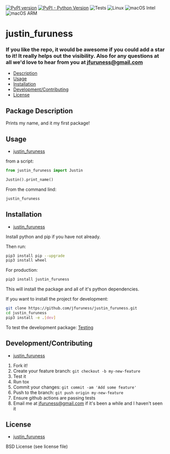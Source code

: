 [![PyPI version](https://badge.fury.io/py/justin_furuness.svg)](https://badge.fury.io/py/justin_furuness)
[![PyPI - Python Version](https://img.shields.io/pypi/pyversions/justin_furuness)](https://pypi.org/project/justin_furuness/)
![Tests](https://github.com/jfuruness/justin_furuness/actions/workflows/tests.yml/badge.svg)
![Linux](https://img.shields.io/badge/os-Linux-blue.svg)
![macOS Intel](https://img.shields.io/badge/os-macOS_Intel-lightgrey.svg)
![macOS ARM](https://img.shields.io/badge/os-macOS_ARM-lightgrey.svg)

# justin\_furuness


### If you like the repo, it would be awesome if you could add a star to it! It really helps out the visibility. Also for any questions at all we'd love to hear from you at jfuruness@gmail.com

* [Description](#package-description)
* [Usage](#usage)
* [Installation](#installation)
* [Development/Contributing](#developmentcontributing)
* [License](#license)

## Package Description

Prints my name, and it my first package!

## Usage
* [justin\_furuness](#justin\_furuness)

from a script:

```python
from justin_furuness import Justin

Justin().print_name()
```

From the command lind:

```bash
justin_furuness
```

## Installation
* [justin\_furuness](#justin\_furuness)

Install python and pip if you have not already.

Then run:

```bash
pip3 install pip --upgrade
pip3 install wheel
```

For production:

```bash
pip3 install justin_furuness
```

This will install the package and all of it's python dependencies.

If you want to install the project for development:
```bash
git clone https://github.com/jfuruness/justin_furuness.git
cd justin_furuness
pip3 install -e .[dev]
```

To test the development package: [Testing](#testing)


## Development/Contributing
* [justin\_furuness](#justin\_furuness)

1. Fork it!
2. Create your feature branch: `git checkout -b my-new-feature`
3. Test it
5. Run tox
6. Commit your changes: `git commit -am 'Add some feature'`
7. Push to the branch: `git push origin my-new-feature`
8. Ensure github actions are passing tests
9. Email me at jfuruness@gmail.com if it's been a while and I haven't seen it

## License
* [justin\_furuness](#justin\_furuness)

BSD License (see license file)
